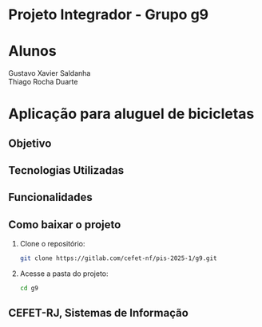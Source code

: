 # Projeto Integrador - Grupo g9

# Alunos
Gustavo Xavier Saldanha  
Thiago Rocha Duarte

# Aplicação para aluguel de bicicletas

## Objetivo


## Tecnologias Utilizadas


## Funcionalidades


## Como baixar o projeto
1. Clone o repositório:
   ```bash
   git clone https://gitlab.com/cefet-nf/pis-2025-1/g9.git

2. Acesse a pasta do projeto:
   ```bash
   cd g9

## CEFET-RJ, Sistemas de Informação
